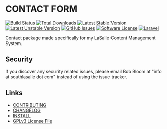 # CONTACT FORM

[![Build Status](https://img.shields.io/travis/lasallecms/lasallecms-l5-contact-pkg/master.svg?style=flat-square)](https://travis-ci.org/lasallecms/lasallecms-l5-contact-pkg)
[![Total Downloads](https://img.shields.io/packagist/dt/lasallecms/contact.svg?style=flat-square)](https://packagist.org/packages/lasallecms/contact)
[![Latest Stable Version](https://poser.pugx.org/lasallecms/contact/v/stable.svg)](https://packagist.org/packages/lasallecms/contact)
[![Latest Unstable Version](https://poser.pugx.org/lasallecms/contact/v/unstable.svg)](https://packagist.org/packages/lasallecms/contact)
[![GitHub Issues](https://img.shields.io/github/issues/lasallecms/lasallecms-l5-contact-pkg.svg)](https://github.com/lasallecms/lasallecms-l5-contact-pkg/issues)
[![Software License](https://img.shields.io/badge/license-GPLv3-brightgreen.svg?style=flat-square)](LICENSE.md)
[![Laravel](https://img.shields.io/badge/Laravel-v5.1-brightgreen.svg?style=flat-square)](http://laravel.com)


Contact package made specifically for my LaSalle Content Management System. 


## Security

If you discover any security related issues, please email Bob Bloom at "info at southlasalle dot com" instead of using the issue tracker.


## Links

* [CONTRIBUTING](CONTRIBUTING.md)
* [CHANGELOG](CHANGELOG.md)
* [INSTALL](INSTALL.md)
* [GPLv3 License File](LICENSE.md)



